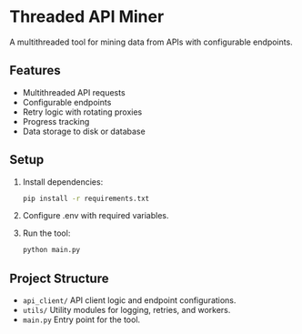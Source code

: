 # Threaded API Miner
A multithreaded tool for mining data from APIs with configurable endpoints.

## Features
- Multithreaded API requests
- Configurable endpoints
- Retry logic with rotating proxies
- Progress tracking
- Data storage to disk or database

## Setup
1. Install dependencies:
   ```bash
   pip install -r requirements.txt
   ```

2. Configure .env with required variables.
3. Run the tool:
   ```bash
   python main.py
   ```

## Project Structure
- `api_client/` API client logic and endpoint configurations.
- `utils/` Utility modules for logging, retries, and workers.
- `main.py` Entry point for the tool.